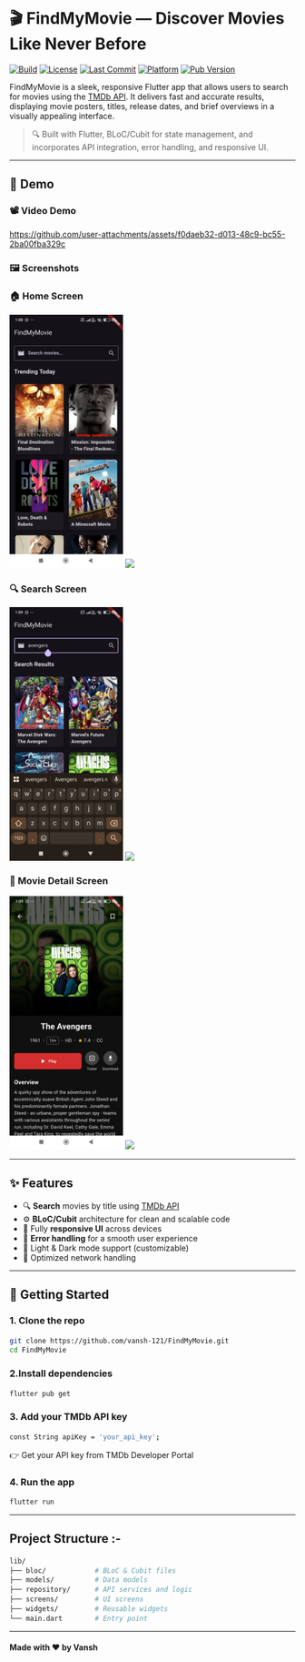 # 🎬 FindMyMovie — Discover Movies Like Never Before

[![Build](https://img.shields.io/github/actions/workflow/status/vansh-121/FindMyMovie/flutter.yml?label=build&logo=githubactions&style=for-the-badge)](https://github.com/vansh-121/FindMyMovie/actions)
[![License](https://img.shields.io/github/license/vansh-121/FindMyMovie?style=for-the-badge)](LICENSE)
[![Last Commit](https://img.shields.io/github/last-commit/vansh-121/FindMyMovie?style=for-the-badge)](https://github.com/vansh-121/FindMyMovie/commits)
[![Platform](https://img.shields.io/badge/platform-Flutter-blue?style=for-the-badge&logo=flutter)](https://flutter.dev)
[![Pub Version](https://img.shields.io/pub/v/flutter_bloc?style=for-the-badge)](https://pub.dev/packages/flutter_bloc)

FindMyMovie is a sleek, responsive Flutter app that allows users to search for movies using the [TMDb API](https://www.themoviedb.org/documentation/api). It delivers fast and accurate results, displaying movie posters, titles, release dates, and brief overviews in a visually appealing interface.

> 🔍 Built with Flutter, BLoC/Cubit for state management, and incorporates API integration, error handling, and responsive UI.

---

## 🧪 Demo

### 📽️ Video Demo


https://github.com/user-attachments/assets/f0daeb32-d013-48c9-bc55-2ba00fba329c


### 🖼️ Screenshots

### 🏠 Home Screen
<p float="left">
  <img src="screenshots/home_portrait.jpg" width="200"/>
  <img src="screenshots/home_landscape.png" width="350"/>
</p>

### 🔍 Search Screen
<p float="left">
  <img src="screenshots/search_portrait.jpg" width="200"/>
  <img src="screenshots/search_landscape.png" width="350"/>
</p>

### 🎥 Movie Detail Screen
<p float="left">
  <img src="screenshots/detail_portrait.jpg" width="200"/>
  <img src="screenshots/detail_landscape.png" width="350"/>
</p>


---

## ✨ Features

- 🔍 **Search** movies by title using [TMDb API](https://www.themoviedb.org/documentation/api)
- ⚙️ **BLoC/Cubit** architecture for clean and scalable code
- 📱 Fully **responsive UI** across devices
- 🧩 **Error handling** for a smooth user experience
- 🌙 Light & Dark mode support (customizable)
- 📡 Optimized network handling

---

## 🚀 Getting Started

### 1. Clone the repo

```bash
git clone https://github.com/vansh-121/FindMyMovie.git
cd FindMyMovie
```

### 2.Install dependencies

```bash
flutter pub get
```

### 3. Add your TMDb API key

```bash
const String apiKey = 'your_api_key';
```
👉 Get your API key from TMDb Developer Portal


### 4. Run the app

```bash
flutter run
```


---


## Project Structure :-

```bash
lib/
├── bloc/            # BLoC & Cubit files
├── models/          # Data models
├── repository/      # API services and logic
├── screens/         # UI screens
├── widgets/         # Reusable widgets
└── main.dart        # Entry point
```
---

#### Made with ❤️ by Vansh
